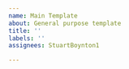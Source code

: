 ```yaml
---
name: Main Template
about: General purpose template
title: ''
labels: ''
assignees: StuartBoynton1

---
```



